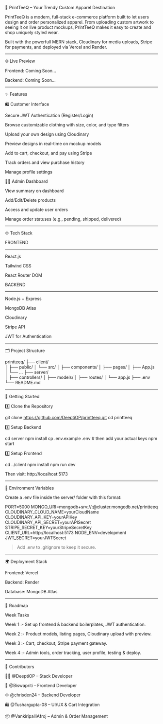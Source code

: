 👕 PrintTeeQ – Your Trendy Custom Apparel Destination

PrintTeeQ is a modern, full-stack e-commerce platform built to let users design and order personalized apparel. From uploading custom artwork to seeing it on live product mockups, PrintTeeQ makes it easy to create and shop uniquely styled wear.

Built with the powerfull MERN stack, Cloudinary for media uploads, Stripe for payments, and deployed via Vercel and Render.


---

🌐 Live Preview 

Frontend: Coming Soon...

Backend: Coming Soon...



---

✨ Features

🛍️ Customer Interface

Secure JWT Authentication (Register/Login)

Browse customizable clothing with size, color, and type filters

Upload your own design using Cloudinary

Preview designs in real-time on mockup models

Add to cart, checkout, and pay using Stripe

Track orders and view purchase history

Manage profile settings


🧑‍💼 Admin Dashboard

View summary on dashboard

Add/Edit/Delete products

Access and update user orders

Manage order statuses (e.g., pending, shipped, delivered)



---

⚙️ Tech Stack

FRONTEND
__________

React.js

Tailwind CSS

React Router DOM


BACKEND 
__________

Node.js + Express

MongoDB Atlas

Cloudinary

Stripe API

JWT for Authentication



---

🗂 Project Structure

printteeq/
├── client/              
│   ├── public/
│   └── src/
│       ├── components/
│       ├── pages/
│       ├── App.js
│       └── ...
├── server/              
│   ├── controllers/
│   ├── models/
│   ├── routes/
│   └── app.js
├── .env
└── README.md


---

🚀 Getting Started

1️⃣ Clone the Repository

git clone https://github.com/DeeptiOP/printteeq.git
cd printteeq

2️⃣ Setup Backend

cd server
npm install
cp .env.example .env   # then add your actual keys
npm start

3️⃣ Setup Frontend

cd ../client
npm install
npm run dev

Then visit: http://localhost:5173


---

🔐 Environment Variables

Create a .env file inside the server/ folder with this format:

PORT=5000
MONGO_URI=mongodb+srv://<username>:<password>@cluster.mongodb.net/printteeq
CLOUDINARY_CLOUD_NAME=yourCloudName
CLOUDINARY_API_KEY=yourAPIKey
CLOUDINARY_API_SECRET=yourAPISecret
STRIPE_SECRET_KEY=yourStripeSecretKey
CLIENT_URL=http://localhost:5173
NODE_ENV=development
JWT_SECRET=yourJWTSecret

> Add .env to .gitignore to keep it secure.




---

🌍 Deployment Stack

Frontend: Vercel

Backend: Render

Database: MongoDB Atlas



---

🧭 Roadmap

Week	Tasks

Week 1	:- Set up frontend & backend boilerplates, JWT authentication.

Week 2	:- Product models, listing pages, Cloudinary upload with preview.

Week 3	:- Cart, checkout, Stripe payment gateway.

Week 4 :- Admin tools, order tracking, user profile, testing & deploy.



---

👥 Contributors

👩‍💻 @DeeptiOP – Stack Developer

🧠 @Biswapriti – Frontend Developer

⚙️ @chrisden24 – Backend Developer

🛍️ @Tushargupta-08 – UI/UX & Cart Integration

📦 @VankiripalliAfroj – Admin & Order Management
